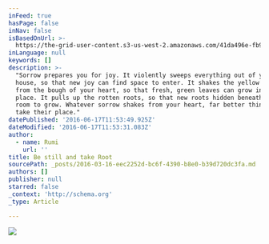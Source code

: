 ```yaml
---
inFeed: true
hasPage: false
inNav: false
isBasedOnUrl: >-
  https://the-grid-user-content.s3-us-west-2.amazonaws.com/41da496e-fb9a-49f2-bbb2-4e12ce223f3b.png
inLanguage: null
keywords: []
description: >-
  "Sorrow prepares you for joy. It violently sweeps everything out of your
  house, so that new joy can find space to enter. It shakes the yellow leaves
  from the bough of your heart, so that fresh, green leaves can grow in their
  place. It pulls up the rotten roots, so that new roots hidden beneath have
  room to grow. Whatever sorrow shakes from your heart, far better things will
  take their place."
datePublished: '2016-06-17T11:53:49.925Z'
dateModified: '2016-06-17T11:53:31.083Z'
author:
  - name: Rumi
    url: ''
title: Be still and take Root
sourcePath: _posts/2016-03-16-eec2252d-bc6f-4390-b8e0-b39d720dc3fa.md
authors: []
publisher: null
starred: false
_context: 'http://schema.org'
_type: Article

---
```

![](https://the-grid-user-content.s3-us-west-2.amazonaws.com/7d2c8bfa-1831-4d72-880a-2f54be32bb45.jpg)
